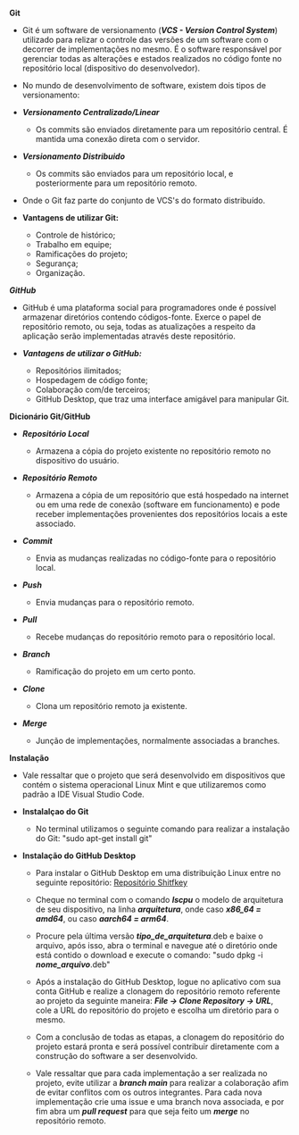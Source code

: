 **Git**


- Git é um software de versionamento (***VCS - Version Control System***) utilizado para relizar o controle das versões de um software com o decorrer de implementações no mesmo. É o software responsável por gerenciar todas as alterações e estados realizados no código fonte no repositório local (dispositivo do desenvolvedor).


- No mundo de desenvolvimento de software, existem dois tipos de versionamento:


- ***Versionamento Centralizado/Linear***


   - Os commits são enviados diretamente para um repositório central. É mantida uma conexão direta com o servidor.


- ***Versionamento Distribuido***


   - Os commits são enviados para um repositório local, e posteriormente para um repositório remoto.


- Onde o Git faz parte do conjunto de VCS's do formato distribuído.


- **Vantagens de utilizar Git:**


   - Controle de histórico;
   - Trabalho em equipe;   
   - Ramificações do projeto;
   - Segurança;
   - Organização.


***GitHub***


- GitHub é uma plataforma social para programadores onde é possível armazenar diretórios contendo códigos-fonte. Exerce o papel de repositório remoto, ou seja, todas as atualizações a respeito da aplicação serão implementadas através deste repositório.


- ***Vantagens de utilizar o GitHub:***


   - Repositórios ilimitados;
   - Hospedagem de código fonte;
   - Colaboração com/de terceiros;
   - GitHub Desktop, que traz uma interface amigável para manipular Git.
   

**Dicionário Git/GitHub**


- ***Repositório Local***


   - Armazena a cópia do projeto existente no repositório remoto no dispositivo do usuário.


- ***Repositório Remoto***


   - Armazena a cópia de um repositório que está hospedado na internet ou em uma rede de conexão (software em funcionamento) e pode receber implementações provenientes dos repositórios locais a este associado.


- ***Commit***


   - Envia as mudanças realizadas no código-fonte para o repositório local.


- ***Push***


   - Envia mudanças para o repositório remoto.


- ***Pull***


   - Recebe mudanças do repositório remoto para o repositório local.


- ***Branch***


   - Ramificação do projeto em um certo ponto.


- ***Clone***


   - Clona um repositório remoto ja existente.


- ***Merge***


   - Junção de implementações, normalmente associadas a branches.


**Instalação**


- Vale ressaltar que o projeto que será desenvolvido em dispositivos que contém o sistema operacional Linux Mint e que utilizaremos como padrão a IDE Visual Studio Code.


- **Instalalçao do Git**


   - No terminal utilizamos o seguinte comando para realizar a instalação do Git: "sudo apt-get install git"


- **Instalação do GitHub Desktop**


   - Para instalar o GitHub Desktop em uma distribuição Linux entre no seguinte repositório: [Repositório Shitfkey](https://github.com/shiftkey/desktop/releases)

   
   - Cheque no terminal com o comando ***lscpu*** o modelo de arquitetura de seu dispositivo, na linha ***arquitetura***, onde caso ***x86_64 = amd64***, ou caso ***aarch64 = arm64***.


   - Procure pela última versão ***tipo_de_arquitetura***.deb e baixe o arquivo, após isso, abra o terminal e navegue até o diretório onde está contido o download e execute o comando: "sudo dpkg -i ***nome_arquivo***.deb"


   - Após a instalação do GitHub Desktop, logue no aplicativo com sua conta GitHub e realize a clonagem do repositório remoto referente ao projeto da seguinte maneira: ***File -> Clone Repository -> URL***, cole a URL do repositório do projeto e escolha um diretório para o mesmo.


   - Com a conclusão de todas as etapas, a clonagem do repositório do projeto estará pronta e será possível contribuir diretamente com a construção do software a ser desenvolvido.


   - Vale ressaltar que para cada implementação a ser realizada no projeto, evite utilizar a ***branch main*** para realizar a colaboração afim de evitar conflitos com os outros integrantes. Para cada nova implementação crie uma issue e uma branch nova associada, e por fim abra um ***pull request*** para que seja feito um ***merge*** no repositório remoto.



